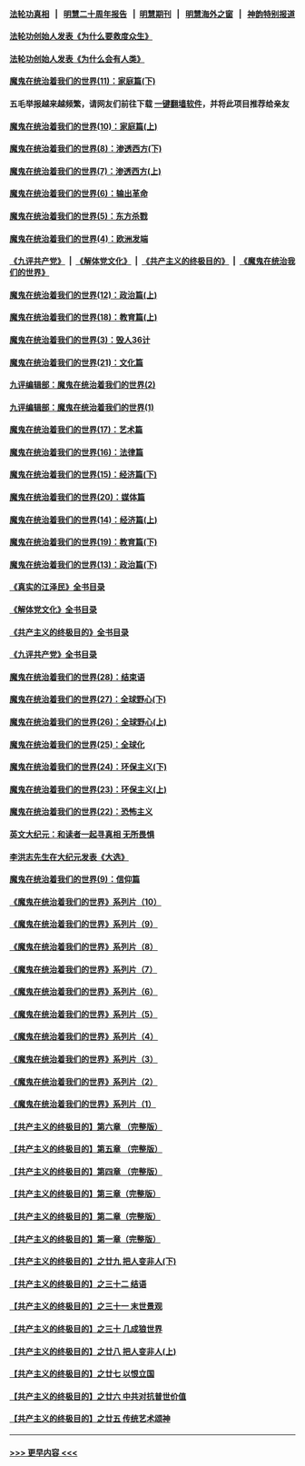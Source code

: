 #### [法轮功真相](https://github.com/gfw-breaker/truth/blob/master/README.md?t=0) &nbsp;&nbsp;|&nbsp;&nbsp; [明慧二十周年报告](https://github.com/gfw-breaker/mh-reports/blob/master/README.md?t=0) &nbsp;&nbsp;|&nbsp;&nbsp;[明慧期刊](https://github.com/gfw-breaker/mh-qikan) &nbsp;&nbsp;|&nbsp;&nbsp; [明慧海外之窗](https://github.com/gfw-breaker/mh-news/blob/master/README.md?t=0) &nbsp;&nbsp;|&nbsp;&nbsp; [神韵特别报道](https://github.com/gfw-breaker/mh-news/blob/master/shenyun.md?t=0)
#### [法轮功创始人发表《为什么要救度众生》](../pages/nsc422/n13975246.md?t=05281543) 
#### [法轮功创始人发表《为什么会有人类》](../pages/nsc422/n13912117.md?t=05281543) 
#### [魔鬼在统治着我们的世界(11)：家庭篇(下)](../pages/nsc422/n10440961.md?t=05281543) 
#### 五毛举报越来越频繁，请网友们前往下载 [一键翻墙软件](https://github.com/gfw-breaker/ssr-accounts)，并将此项目推荐给亲友
#### [魔鬼在统治着我们的世界(10)：家庭篇(上)](../pages/nsc422/n10435448.md?t=05281543) 
#### [魔鬼在统治着我们的世界(8)：渗透西方(下)](../pages/nsc422/n10429603.md?t=05281543) 
#### [魔鬼在统治着我们的世界(7)：渗透西方(上)](../pages/nsc422/n10426013.md?t=05281543) 
#### [魔鬼在统治着我们的世界(6)：输出革命](../pages/nsc422/n10421536.md?t=05281543) 
#### [魔鬼在统治着我们的世界(5)：东方杀戮](../pages/nsc422/n10417707.md?t=05281543) 
#### [魔鬼在统治着我们的世界(4)：欧洲发端](../pages/nsc422/n10414890.md?t=05281543) 
#### [《九评共产党》](https://github.com/begood0513/9ping.md/blob/master/README.md) &nbsp;|&nbsp; [《解体党文化》](../../../../jtdwh.md/blob/master/README.md)  &nbsp;|&nbsp; [《共产主义的终极目的》](../../../../gczydzjmd.md/blob/master/README.md) &nbsp;|&nbsp; [《魔鬼在统治我们的世界》](../../../../mgztzwmdsj.md/blob/master/README.md) 
#### [魔鬼在统治着我们的世界(12)：政治篇(上)](../pages/nsc422/n10444576.md?t=05281543) 
#### [魔鬼在统治着我们的世界(18)：教育篇(上)](../pages/nsc422/n10526970.md?t=05281543) 
#### [魔鬼在统治着我们的世界(3)：毁人36计](../pages/nsc422/n10411583.md?t=05281543) 
#### [魔鬼在统治着我们的世界(21)：文化篇](../pages/nsc422/n10597706.md?t=05281543) 
#### [九评编辑部：魔鬼在统治着我们的世界(2)](../pages/nsc422/n10410036.md?t=05281543) 
#### [九评编辑部：魔鬼在统治着我们的世界(1)](../pages/nsc422/n10406825.md?t=05281543) 
#### [魔鬼在统治着我们的世界(17)：艺术篇](../pages/nsc422/n10499093.md?t=05281543) 
#### [魔鬼在统治着我们的世界(16)：法律篇](../pages/nsc422/n10485969.md?t=05281543) 
#### [魔鬼在统治着我们的世界(15)：经济篇(下)](../pages/nsc422/n10469975.md?t=05281543) 
#### [魔鬼在统治着我们的世界(20)：媒体篇](../pages/nsc422/n10586579.md?t=05281543) 
#### [魔鬼在统治着我们的世界(14)：经济篇(上)](../pages/nsc422/n10457370.md?t=05281543) 
#### [魔鬼在统治着我们的世界(19)：教育篇(下)](../pages/nsc422/n10564808.md?t=05281543) 
#### [魔鬼在统治着我们的世界(13)：政治篇(下)](../pages/nsc422/n10448270.md?t=05281543) 
#### [《真实的江泽民》全书目录](../pages/nsc422/n13721399.md?t=05281543) 
#### [《解体党文化》全书目录](../pages/nsc422/n13721157.md?t=05281543) 
#### [《共产主义的终极目的》全书目录](../pages/nsc422/n13721048.md?t=05281543) 
#### [《九评共产党》全书目录](../pages/nsc422/n13708085.md?t=05281543) 
#### [魔鬼在统治着我们的世界(28)：结束语](../pages/nsc422/n10936246.md?t=05281543) 
#### [魔鬼在统治着我们的世界(27)：全球野心(下)](../pages/nsc422/n10928319.md?t=05281543) 
#### [魔鬼在统治着我们的世界(26)：全球野心(上)](../pages/nsc422/n10900318.md?t=05281543) 
#### [魔鬼在统治着我们的世界(25)：全球化](../pages/nsc422/n10788205.md?t=05281543) 
#### [魔鬼在统治着我们的世界(24)：环保主义(下)](../pages/nsc422/n10695307.md?t=05281543) 
#### [魔鬼在统治着我们的世界(23)：环保主义(上)](../pages/nsc422/n10688613.md?t=05281543) 
#### [魔鬼在统治着我们的世界(22)：恐怖主义](../pages/nsc422/n10614727.md?t=05281543) 
#### [英文大纪元：和读者一起寻真相 无所畏惧](../pages/nsc422/n12542027.md?t=05281543) 
#### [李洪志先生在大纪元发表《大选》](../pages/nsc422/n12534746.md?t=05281543) 
#### [魔鬼在统治着我们的世界(9)：信仰篇](../pages/nsc422/n10432159.md?t=05281543) 
#### [《魔鬼在统治着我们的世界》系列片（10）](../pages/nsc422/n12292670.md?t=05281543) 
#### [《魔鬼在统治着我们的世界》系列片（9）](../pages/nsc422/n12290859.md?t=05281543) 
#### [《魔鬼在统治着我们的世界》系列片（8）](../pages/nsc422/n12287445.md?t=05281543) 
#### [《魔鬼在统治着我们的世界》系列片（7）](../pages/nsc422/n12283425.md?t=05281543) 
#### [《魔鬼在统治着我们的世界》系列片（6）](../pages/nsc422/n12282314.md?t=05281543) 
#### [《魔鬼在统治着我们的世界》系列片（5）](../pages/nsc422/n12281419.md?t=05281543) 
#### [《魔鬼在统治着我们的世界》系列片（4）](../pages/nsc422/n12274024.md?t=05281543) 
#### [《魔鬼在统治着我们的世界》系列片（3）](../pages/nsc422/n12271322.md?t=05281543) 
#### [《魔鬼在统治着我们的世界》系列片（2）](../pages/nsc422/n12269049.md?t=05281543) 
#### [《魔鬼在统治着我们的世界》系列片（1）](../pages/nsc422/n12267575.md?t=05281543) 
#### [【共产主义的终极目的】第六章 （完整版）](../pages/nsc422/n11428913.md?t=05281543) 
#### [【共产主义的终极目的】第五章 （完整版）](../pages/nsc422/n11428912.md?t=05281543) 
#### [【共产主义的终极目的】第四章 （完整版）](../pages/nsc422/n11428907.md?t=05281543) 
#### [【共产主义的终极目的】第三章（完整版）](../pages/nsc422/n11428848.md?t=05281543) 
#### [【共产主义的终极目的】第二章（完整版）](../pages/nsc422/n11428831.md?t=05281543) 
#### [【共产主义的终极目的】第一章（完整版）](../pages/nsc422/n11417651.md?t=05281543) 
#### [【共产主义的终极目的】之廿九 把人变非人(下)](../pages/nsc422/n11344140.md?t=05281543) 
#### [【共产主义的终极目的】之三十二 结语](../pages/nsc422/n11360535.md?t=05281543) 
#### [【共产主义的终极目的】之三十一 末世景观](../pages/nsc422/n11351129.md?t=05281543) 
#### [【共产主义的终极目的】之三十 几成狼世界](../pages/nsc422/n11348280.md?t=05281543) 
#### [【共产主义的终极目的】之廿八 把人变非人(上)](../pages/nsc422/n11340492.md?t=05281543) 
#### [【共产主义的终极目的】之廿七 以恨立国](../pages/nsc422/n11336944.md?t=05281543) 
#### [【共产主义的终极目的】之廿六 中共对抗普世价值](../pages/nsc422/n11324785.md?t=05281543) 
#### [【共产主义的终极目的】之廿五 传统艺术颂神](../pages/nsc422/n11296396.md?t=05281543) 

----
#### [ >>> 更早内容 <<< ](../indexes/nsc422-earlier.md)
